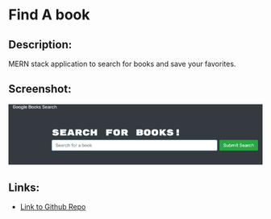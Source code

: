 # **Find A book**

## Description:

MERN stack application to search for books and save your favorites.

## Screenshot:

![Screenshot](screenshot.png)

## Links:

- [Link to Github Repo](https://github.com/coltschultz/find-a-book)
